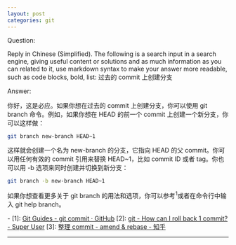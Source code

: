 ```yaml
---
layout: post
categories: git
---
```

Question:

Reply in Chinese (Simplified).
The following is a search input in a search engine, giving useful content or solutions and as much information as you can related to it, use markdown syntax to make your answer more readable, such as code blocks, bold, list:
过去的 commit 上创建分支

Answer:

你好，这是必应。如果你想在过去的 commit 上创建分支，你可以使用 git branch 命令。例如，如果你想在 HEAD 的前一个 commit 上创建一个新分支，你可以这样做：

```bash
git branch new-branch HEAD~1
```

这样就会创建一个名为 new-branch 的分支，它指向 HEAD 的父 commit。你可以用任何有效的 commit 引用来替换 HEAD~1，比如 commit ID 或者 tag。你也可以用 -b 选项来同时创建并切换到新分支：

```bash
git branch -b new-branch HEAD~1
```

如果你想查看更多关于 git branch 的用法和选项，你可以参考<sup>1</sup>或者在命令行中输入 git help branch。

\-
\[1]: [Git Guides - git commit · GitHub](https://github.com/git-guides/git-commit)
\[2]: [git - How can I roll back 1 commit? - Super User](https://superuser.com/questions/35267/how-can-i-roll-back-1-commit)
\[3]: [整理 commit - amend & rebase - 知乎](https://zhuanlan.zhihu.com/p/80506976)

<hr/>

